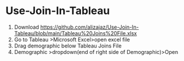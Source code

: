 # Use-Join-In-Tableau
1. Download  https://github.com/alizajaz/Use-Join-In-Tableau/blob/main/Tableau%20Joins%20File.xlsx
2. Go to Tableau >Microsoft Excel>open excel file
3. Drag demographic below Tableau Joins File
4. Demographic >dropdown(end of right side of  Demographic)>Open
